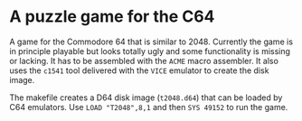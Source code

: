 # A puzzle game for the C64
A game for the Commodore 64 that is similar to 2048. Currently the game is in principle playable 
but looks totally ugly and some functionality is missing or lacking. It has to be assembled with 
the `ACME` macro assembler. It also uses the `c1541` tool delivered with the `VICE` emulator to 
create the disk image. 

The makefile creates a D64 disk image (`t2048.d64`) that can be loaded by C64 emulators. Use 
`LOAD "T2048",8,1` and then `SYS 49152` to run the game.
